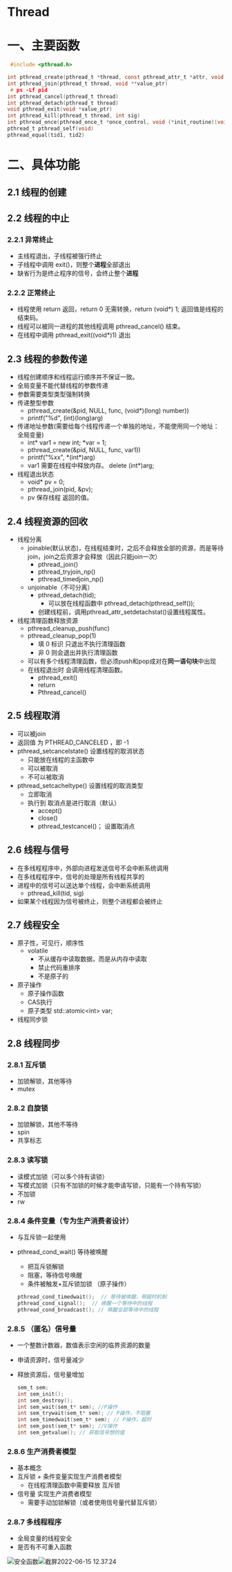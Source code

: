 # Thread

# 一、主要函数

```C
 #include <pthread.h>

int pthread_create(pthread_t *thread, const pthread_attr_t *attr, void *(*start_routine)(void *), void *arg)
int pthread_join(pthread_t thread, void **value_ptr)
 # ps -Lf pid 
int pthread_cancel(pthread_t thread)
int pthread_detach(pthread_t thread)
void pthread_exit(void *value_ptr)
int pthread_kill(pthread_t thread, int sig)
int pthread_once(pthread_once_t *once_control, void (*init_routine)(void))
pthread_t pthread_self(void)
pthread_equal(tid1, tid2)
```

# 二、具体功能

## 2.1 线程的创建

## 2.2 线程的中止

### 2.2.1 异常终止

- 主线程退出，子线程被强行终止
- 子线程中调用 exit()，则整个**进程**全部退出
- 缺省行为是终止程序的信号，会终止整个**进程**

### 2.2.2 正常终止

- 线程使用 return 返回，return 0 无需转换，return (void*) 1; 返回值是线程的结束码。
- 线程可以被同一进程的其他线程调用 pthread_cancel() 结束。
- 在线程中调用 pthread_exit((void*)1) 退出

## 2.3 线程的参数传递

- 线程创建顺序和线程运行顺序并不保证一致。
- 全局变量不能代替线程的参数传递
- 参数需要类型类型强制转换
- 传递整型参数
  - pthread_create(&pid, NULL, func, (void*)(long) number))
  - printf("%d", (int)(long)arg)
- 传递地址参数(需要给每个线程传递一个单独的地址，不能使用同一个地址：全局变量)
  - int* var1 = new int; *var = 1;
  - pthread_create(&pid, NULL, func, var1))
  - printf("%xx", \*(int\*)arg)
  - var1 需要在线程中释放内存。 delete  (int*)arg;
- 线程退出状态
  - void* pv = 0;
  - pthread_join(pid, &pv);
  - pv 保存线程 返回的值。

## 2.4 线程资源的回收

- 线程分离
  - joinable(默认状态)，在线程结束时，之后不会释放全部的资源，而是等待join，join之后资源才会释放（因此只能join一次）
    - pthread_join()
    - pthread_tryjoin_np()
    - pthread_timedjoin_np()
  - unjoinable（不可分离）
    - pthread_detach(tid);
      - 可以放在线程函数中 pthread_detach(pthread_self());
    - 创建线程前，调用pthread_attr_setdetachstat()设置线程属性。
- 线程清理函数释放资源
  - pthread_cleanup_push(func)
  - pthread_cleanup_pop(1)
    - 填 0 标识 只退出不执行清理函数
    - 非 0 则会退出并执行清理函数
  - 可以有多个线程清理函数，但必须push和pop成对在**同一语句块**中出现
  - 在线程退出时 会调用线程清理函数。
    - pthread_exit()
    - return
    - Pthread_cancel()

## 2.5 线程取消

- 可以被join
- 返回值 为 PTHREAD_CANCELED ，即 -1
- pthread_setcancelstate() 设置线程的取消状态
  - 只能放在线程的主函数中
  - 可以被取消
  - 不可以被取消
- pthread_setcacheltype() 设置线程的取消类型
  - 立即取消
  - 执行到 取消点是进行取消（默认）
    - accept()
    - close()
    - pthread_testcancel()； 设置取消点

## 2.6 线程与信号

- 在多线程程序中，外部向进程发送信号不会中断系统调用
- 在多线程程序中，信号的处理是所有线程共享的
- 进程中的信号可以送达单个线程，会中断系统调用
  - pthread_kill(tid, sig)
- 如果某个线程因为信号被终止，则整个进程都会被终止

## 2.7 线程安全

- 原子性，可见行，顺序性
  - volatile
    -  不从缓存中读取数据，而是从内存中读取
    - 禁止代码重排序
    - 不是原子的
- 原子操作
  - 原子操作函数
  - CAS执行
  - 原子类型 std::atomic\<int\> var;
- 线程同步锁

## 2.8 线程同步

### 2.8.1 互斥锁

- 加锁解锁，其他等待
- mutex

### 2.8.2 自旋锁

- 加锁解锁，其他不等待
- spin
- 共享标志

### 2.8.3 读写锁

- 读模式加锁（可以多个持有读锁）
- 写模式加锁（只有不加锁的时候才能申请写锁，只能有一个持有写锁）
- 不加锁
- rw

### 2.8.4 条件变量（专为生产消费者设计）

- 与互斥锁一起使用

- pthread_cond_wait() 等待被唤醒

  - 把互斥锁解锁
  - 阻塞，等待信号唤醒
  - 条件被触发+互斥锁加锁 （原子操作）

  ```c
  pthread_cond_timedwait();  // 等待被唤醒，带超时机制
  pthread_cond_signal();  // 唤醒一个等待中的线程
  pthread_cond_broadcast(); // 唤醒全部等待中的线程
  ```

### 2.8.5 （匿名）信号量

- 一个整数计数器，数值表示空闲的临界资源的数量

- 申请资源时，信号量减少

- 释放资源后，信号量增加

  ```C
  sem_t sem;
  int sem_init();
  int sem_destroy();
  int sem_wait(sem_t* sem); //P操作
  int sem_trywait(sem_t* sem); // P操作，不阻塞
  int sem_timedwait(sem_t* sem); // P操作，超时
  int sem_post(sem_t* sem); //V操作
  int sem_getvalue(); // 获取信号想的值
  ```

### 2.8.6 生产消费者模型

- 基本概念
- 互斥锁 + 条件变量实现生产消费者模型
  - 在线程清理函数中需要释放 互斥锁
- 信号量 实现生产消费者模型
  - 需要手动加锁解锁（或者使用信号量代替互斥锁）

### 2.8.7 多线程程序

- 全局变量的线程安全
- 是否有不可重入函数

![安全函数](../assets/%E5%AE%89%E5%85%A8%E5%87%BD%E6%95%B0.png)![截屏2022-06-15 12.37.24]()
